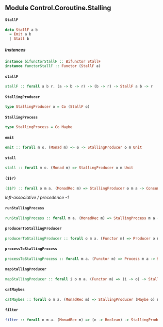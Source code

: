 ## Module Control.Coroutine.Stalling

#### `StallF`

``` purescript
data StallF a b
  = Emit a b
  | Stall b
```

##### Instances
``` purescript
instance bifunctorStallF :: Bifunctor StallF
instance functorStallF :: Functor (StallF a)
```

#### `stallF`

``` purescript
stallF :: forall a b r. (a -> b -> r) -> (b -> r) -> StallF a b -> r
```

#### `StallingProducer`

``` purescript
type StallingProducer o = Co (StallF o)
```

#### `StallingProcess`

``` purescript
type StallingProcess = Co Maybe
```

#### `emit`

``` purescript
emit :: forall m o. (Monad m) => o -> StallingProducer o m Unit
```

#### `stall`

``` purescript
stall :: forall m o. (Monad m) => StallingProducer o m Unit
```

#### `($$?)`

``` purescript
($$?) :: forall o m a. (MonadRec m) => StallingProducer o m a -> Consumer o m a -> StallingProcess m a
```

_left-associative / precedence -1_

#### `runStallingProcess`

``` purescript
runStallingProcess :: forall m a. (MonadRec m) => StallingProcess m a -> m (Maybe a)
```

#### `producerToStallingProducer`

``` purescript
producerToStallingProducer :: forall o m a. (Functor m) => Producer o m a -> StallingProducer o m a
```

#### `processToStallingProcess`

``` purescript
processToStallingProcess :: forall m a. (Functor m) => Process m a -> StallingProcess m a
```

#### `mapStallingProducer`

``` purescript
mapStallingProducer :: forall i o m a. (Functor m) => (i -> o) -> StallingProducer i m a -> StallingProducer o m a
```

#### `catMaybes`

``` purescript
catMaybes :: forall o m a. (MonadRec m) => StallingProducer (Maybe o) m a -> StallingProducer o m a
```

#### `filter`

``` purescript
filter :: forall o m a. (MonadRec m) => (o -> Boolean) -> StallingProducer o m a -> StallingProducer o m a
```


